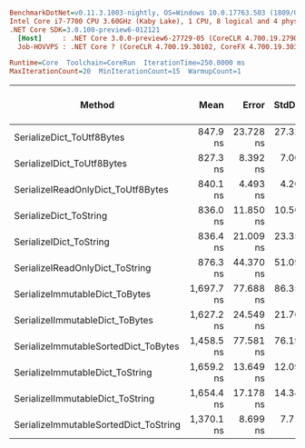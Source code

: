 ``` ini

BenchmarkDotNet=v0.11.3.1003-nightly, OS=Windows 10.0.17763.503 (1809/October2018Update/Redstone5)
Intel Core i7-7700 CPU 3.60GHz (Kaby Lake), 1 CPU, 8 logical and 4 physical cores
.NET Core SDK=3.0.100-preview6-012121
  [Host]     : .NET Core 3.0.0-preview6-27729-05 (CoreCLR 4.700.19.27901, CoreFX 4.700.19.27903), 64bit RyuJIT
  Job-HOVVPS : .NET Core ? (CoreCLR 4.700.19.30102, CoreFX 4.700.19.30301), 64bit RyuJIT

Runtime=Core  Toolchain=CoreRun  IterationTime=250.0000 ms  
MaxIterationCount=20  MinIterationCount=15  WarmupCount=1  

```
|                                Method |       Mean |     Error |    StdDev |     Median |        Min |        Max | Gen 0/1k Op | Gen 1/1k Op | Gen 2/1k Op | Allocated Memory/Op |
|-------------------------------------- |-----------:|----------:|----------:|-----------:|-----------:|-----------:|------------:|------------:|------------:|--------------------:|
|             SerializeDict_ToUtf8Bytes |   847.9 ns | 23.728 ns | 27.325 ns |   844.0 ns |   818.0 ns |   914.9 ns |      0.0947 |           - |           - |               400 B |
|            SerializeIDict_ToUtf8Bytes |   827.3 ns |  8.392 ns |  7.007 ns |   829.8 ns |   811.5 ns |   834.3 ns |      0.0926 |           - |           - |               400 B |
|    SerializeIReadOnlyDict_ToUtf8Bytes |   840.1 ns |  4.493 ns |  4.202 ns |   839.0 ns |   832.4 ns |   850.3 ns |      0.0935 |           - |           - |               400 B |
|                SerializeDict_ToString |   836.0 ns | 11.850 ns | 10.505 ns |   835.9 ns |   813.2 ns |   855.7 ns |      0.1004 |           - |           - |               432 B |
|               SerializeIDict_ToString |   836.4 ns | 21.009 ns | 23.351 ns |   829.1 ns |   811.9 ns |   885.9 ns |      0.1015 |           - |           - |               432 B |
|       SerializeIReadOnlyDict_ToString |   876.3 ns | 44.370 ns | 51.096 ns |   876.8 ns |   822.3 ns |   969.4 ns |      0.1026 |           - |           - |               432 B |
|        SerializeImmutableDict_ToBytes | 1,697.7 ns | 77.688 ns | 86.350 ns | 1,707.6 ns | 1,579.9 ns | 1,899.8 ns |      0.1795 |           - |           - |               752 B |
|       SerializeIImmutableDict_ToBytes | 1,627.2 ns | 24.549 ns | 21.762 ns | 1,625.1 ns | 1,594.5 ns | 1,676.8 ns |      0.1741 |           - |           - |               752 B |
|  SerializeImmutableSortedDict_ToBytes | 1,458.5 ns | 77.581 ns | 76.195 ns | 1,429.4 ns | 1,396.6 ns | 1,641.9 ns |      0.1525 |           - |           - |               656 B |
|       SerializeImmutableDict_ToString | 1,659.2 ns | 13.649 ns | 12.099 ns | 1,655.5 ns | 1,645.2 ns | 1,685.0 ns |      0.1866 |           - |           - |               784 B |
|      SerializeIImmutableDict_ToString | 1,654.4 ns | 17.178 ns | 14.344 ns | 1,656.4 ns | 1,631.5 ns | 1,687.4 ns |      0.1853 |           - |           - |               784 B |
| SerializeImmutableSortedDict_ToString | 1,370.1 ns |  8.699 ns |  7.712 ns | 1,367.9 ns | 1,358.7 ns | 1,384.3 ns |      0.1634 |           - |           - |               688 B |

